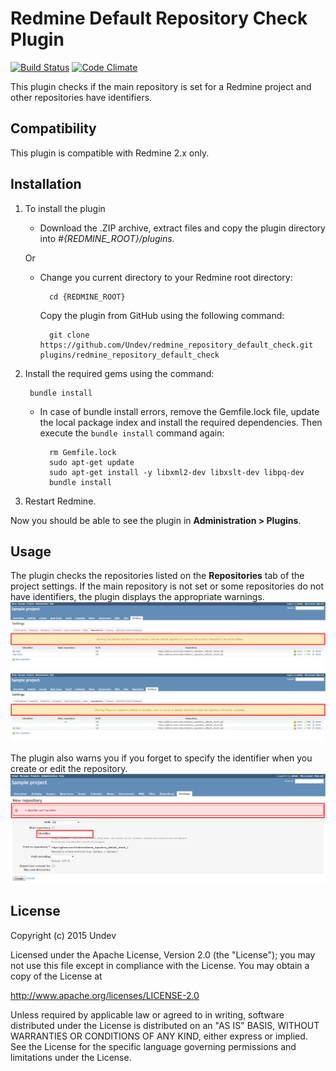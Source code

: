 # Redmine Default Repository Check Plugin

[![Build Status](https://travis-ci.org/Undev/redmine_repository_default_check.png)](https://travis-ci.org/Undev/redmine_repository_default_check)
[![Code Climate](https://codeclimate.com/github/Undev/redmine_repository_default_check.png)](https://codeclimate.com/github/Undev/redmine_repository_default_check)

This plugin checks if the main repository is set for a Redmine project and other repositories have identifiers.

## Compatibility

This plugin is compatible with Redmine 2.x only.

## Installation

1. To install the plugin
    * Download the .ZIP archive, extract files and copy the plugin directory into *#{REDMINE_ROOT}/plugins*.
    
    Or

    * Change you current directory to your Redmine root directory:  

            cd {REDMINE_ROOT}
 
      Copy the plugin from GitHub using the following command:

            git clone https://github.com/Undev/redmine_repository_default_check.git plugins/redmine_repository_default_check

2. Install the required gems using the command:  

        bundle install  

    * In case of bundle install errors, remove the Gemfile.lock file, update the local package index and install the required dependencies. Then execute the `bundle install` command again:  

            rm Gemfile.lock
            sudo apt-get update
            sudo apt-get install -y libxml2-dev libxslt-dev libpq-dev
            bundle install

3. Restart Redmine.

Now you should be able to see the plugin in **Administration > Plugins**.

## Usage

The plugin checks the repositories listed on the **Repositories** tab of the project settings. If the main repository is not set or some repositories do not have identifiers, the plugin displays the appropriate warnings.
![repository check](repository_check_1.PNG)
![repository check](repository_check_2.PNG)

The plugin also warns you if you forget to specify the identifier when you create or edit the repository.
![repository check](repository_check_3.PNG)

## License

Copyright (c) 2015 Undev

Licensed under the Apache License, Version 2.0 (the "License");
you may not use this file except in compliance with the License.
You may obtain a copy of the License at

http://www.apache.org/licenses/LICENSE-2.0

Unless required by applicable law or agreed to in writing, software
distributed under the License is distributed on an "AS IS" BASIS,
WITHOUT WARRANTIES OR CONDITIONS OF ANY KIND, either express or implied.
See the License for the specific language governing permissions and
limitations under the License.